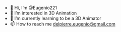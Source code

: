 - 👋 Hi, I’m @Eugenio221
- 👀 I’m interested in 3D Animation
- 🌱 I’m currently learning to be a 3D Animator
- 📫 How to reach me delpierre.eugenio@gmail.com

<!---
Eugenio221/Eugenio221 is a ✨ special ✨ repository because its `README.md` (this file) appears on your GitHub profile.
You can click the Preview link to take a look at your changes.
--->
